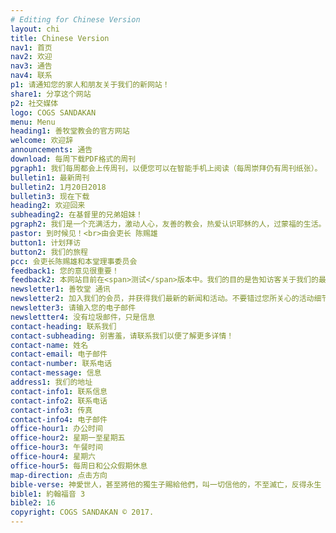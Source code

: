 ```yaml
---
# Editing for Chinese Version
layout: chi
title: Chinese Version
nav1: 首页
nav2: 欢迎
nav3: 通告
nav4: 联系
p1: 请通知您的家人和朋友关于我们的新网站！
share1: 分享这个网站
p2: 社交媒体
logo: COGS SANDAKAN
menu: Menu
heading1: 善牧堂教会的官方网站
welcome: 欢迎辞
announcements: 通告
download: 每周下载PDF格式的周刊
pgraph1: 我们每周都会上传周刊，以便您可以在智能手机上阅读（每周崇拜仍有周刊纸张）。
bulletin1: 最新周刊
bulletin2: 1月20日2018
bulletin3: 现在下载
heading2: 欢迎回来
subheading2: 在基督里的兄弟姐妹！
pgraph2: 我们是一个充满活力，激动人心，友善的教会，热爱认识耶稣的人，过蒙福的生活。我们的教堂位置很容易找到，在未来几年内我们会有很大的计划。所以我们热烈的欢迎您到周六或周日的崇拜,  以便了解更多。我们很乐意见到您！
pastor: 到时候见！<br>由会吏长 陈赐雄
button1: 计划拜访
button2: 我们的旅程
pcc: 会吏长陈赐雄和本堂理事委员会
feedback1: 您的意见很重要！
feedback2: 本网站目前在<span>测试</span>版本中。我们的目的是告知访客关于我们的最新活动，新闻和通告。我们感谢您能评价这个网站以获得更好的改进。请点击 <span><a href="https://goo.gl/forms/CMb7j9jtieQ6QbVJ2" target="_blank" class="chi_nounderline">这里</a></span> 并让我们知道您的意见。谢谢！
newsletter1: 善牧堂 通讯
newsletter2: 加入我们的会员，并获得我们最新的新闻和活动。不要错过您所关心的活动细节。
newsletter3: 请输入您的电子邮件
newslettter4: 没有垃圾邮件，只是信息
contact-heading: 联系我们
contact-subheading: 别害羞，请联系我们以便了解更多详情！
contact-name: 姓名
contact-email: 电子邮件
contact-number: 联系电话
contact-message: 信息
address1: 我们的地址
contact-info1: 联系信息
contact-info2: 联系电话
contact-info3: 传真
contact-info4: 电子邮件
office-hour1: 办公时间
office-hour2: 星期一至星期五
office-hour3: 午餐时间
office-hour4: 星期六
office-hour5: 每周日和公众假期休息
map-direction: 点击方向
bible-verse: 神愛世人，甚至將他的獨生子賜給他們，叫一切信他的，不至滅亡，反得永生
bible1: 約翰福音 3
bible2: 16
copyright: COGS SANDAKAN © 2017.
---
```

